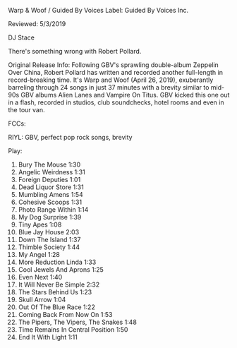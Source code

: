 Warp & Woof  / Guided By Voices
Label: 	Guided By Voices Inc.

Reviewed: 5/3/2019

DJ Stace

There's something wrong with Robert Pollard. 

Original Release Info: Following GBV's sprawling double-album Zeppelin Over China, Robert Pollard has written and recorded another full-length in record-breaking time. It's Warp and Woof (April 26, 2019), exuberantly barreling through 24 songs in just 37 minutes with a brevity similar to mid-90s GBV albums Alien Lanes and Vampire On Titus. GBV kicked this one out in a flash, recorded in studios, club soundchecks, hotel rooms and even in the tour van.

FCCs: 

RIYL: GBV, perfect pop rock songs, brevity

Play: 


1.   Bury The Mouse 	1:30
2.   Angelic Weirdness	1:31
3.   Foreign Deputies	1:01
4.   Dead Liquor Store	1:31
5.   Mumbling Amens	   1:54
6.   Cohesive Scoops	1:31
7.   Photo Range Within	1:14
8.   My Dog Surprise	1:39
9.   Tiny Apes	1:08
10.  Blue Jay House	2:03
11.  Down The Island	1:37
12.  Thimble Society	1:44
13.  My Angel 	1:28
14.  More Reduction Linda	1:33
15.  Cool Jewels And Aprons	1:25
16.  Even Next	1:40
17.  It Will Never Be Simple	2:32
18.  The Stars Behind Us	1:23
19.  Skull Arrow	1:04
20.  Out Of The Blue Race	1:22
21.  Coming Back From Now On	1:53
22.  The Pipers, The Vipers, The Snakes   1:48
23.  Time Remains In Central Position	1:50
24.  End It With Light	 1:11